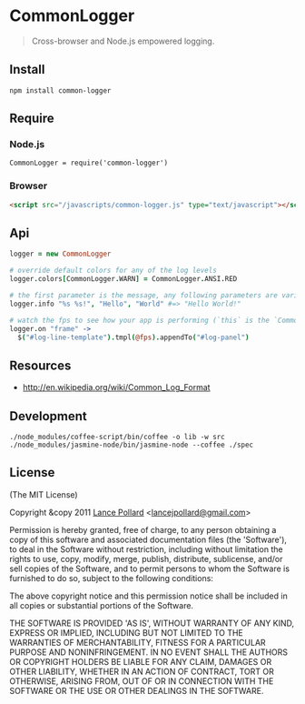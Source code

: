 # CommonLogger

> Cross-browser and Node.js empowered logging.

## Install

```
npm install common-logger
```

## Require

### Node.js

```
CommonLogger = require('common-logger')
```

### Browser

``` html
<script src="/javascripts/common-logger.js" type="text/javascript"></script>
```

## Api

``` coffeescript
logger = new CommonLogger

# override default colors for any of the log levels
logger.colors[CommonLogger.WARN] = CommonLogger.ANSI.RED

# the first parameter is the message, any following parameters are variables.
logger.info "%s %s!", "Hello", "World" #=> "Hello World!"

# watch the fps to see how your app is performing (`this` is the `CommonLogger.Timer` object)
logger.on "frame" ->
  $("#log-line-template").tmpl(@fps).appendTo("#log-panel")
```

## Resources

- http://en.wikipedia.org/wiki/Common_Log_Format

## Development

```
./node_modules/coffee-script/bin/coffee -o lib -w src
./node_modules/jasmine-node/bin/jasmine-node --coffee ./spec
```

## License

(The MIT License)

Copyright &copy 2011 [Lance Pollard](http://twitter.com/viatropos) &lt;lancejpollard@gmail.com&gt;

Permission is hereby granted, free of charge, to any person obtaining a copy of this software and associated documentation files (the 'Software'), to deal in the Software without restriction, including without limitation the rights to use, copy, modify, merge, publish, distribute, sublicense, and/or sell copies of the Software, and to permit persons to whom the Software is furnished to do so, subject to the following conditions:

The above copyright notice and this permission notice shall be included in all copies or substantial portions of the Software.

THE SOFTWARE IS PROVIDED 'AS IS', WITHOUT WARRANTY OF ANY KIND, EXPRESS OR IMPLIED, INCLUDING BUT NOT LIMITED TO THE WARRANTIES OF MERCHANTABILITY, FITNESS FOR A PARTICULAR PURPOSE AND NONINFRINGEMENT. IN NO EVENT SHALL THE AUTHORS OR COPYRIGHT HOLDERS BE LIABLE FOR ANY CLAIM, DAMAGES OR OTHER LIABILITY, WHETHER IN AN ACTION OF CONTRACT, TORT OR OTHERWISE, ARISING FROM, OUT OF OR IN CONNECTION WITH THE SOFTWARE OR THE USE OR OTHER DEALINGS IN THE SOFTWARE.
